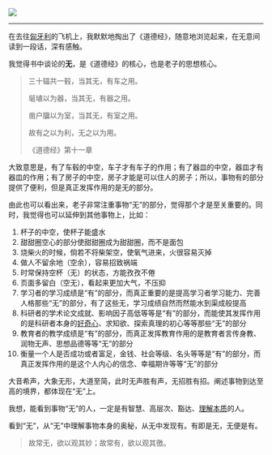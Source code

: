 ![](https://rolen.b-cdn.net/wp-content/uploads/2024/03/Untitled-design-1-1.jpg)

---

在去往[匈牙利](https://rolen.wiki/travelling-in-europe-hungary/)的飞机上，我默默地掏出了《道德经》，随意地浏览起来，在无意间读到一段话，深有感触。

我觉得书中谈论的**无**，是《道德经》的核心，也是老子的思想核心。

> 三十辐共一毂，当其无，有车之用。
> 
> 埏埴以为器，当其无，有器之用。
> 
> 凿户牖以为室，当其无，有室之用。
> 
> 故有之以为利，无之以为用。
> 
> 《道德经》第十一章

大致意思是，有了车毂的中空，车子才有车子的作用；有了器皿的中空，器皿才有器皿的作用；有了房子的中空，房子才能是可以住人的房子；所以，事物有的部分提供了便利，但是真正发挥作用的是无的部分。

由此也可以看出来，老子非常注重事物“无”的部分，觉得那个才是至关重要的。同时，我觉得也可以延伸到其他事物上，比如：

1. 杯子的中空，使杯子能盛水
2. 甜甜圈空心的部分使甜甜圈成为甜甜圈，而不是面包
3. 烧柴火的时候，倘若不将柴架空，使氧气进来，火很容易灭掉
4. 做人不留余地（空余），容易招致祸端
5. 时常保持空杯（无）的状态，方能孜孜不倦
6. 页面多留白（空无），看起来更加大气，不压抑
7. 学习者的学习成绩是“有”的部分，而真正重要的是提高学习者学习能力、完善人格那些“无”的部分，有了这些无，学习成绩自然而然能水到渠成般提高
8. 科研者的学术论文成就、影响因子高低等等是“有”的部分，而能使其发挥作用的是科研者本身的[好奇心](https://rolen.wiki/curiosity/)、求知欲、探索真理的初心等等那些“无”的部分
9. 教育者的教学成绩是“有”的部分，而真正发挥教育作用的是教育者言传身教、润物无声、思想品德等等“无”的部分
10. 衡量一个人是否成功或者富足，金钱、社会等级、名头等等是“有”的部分，而真正发挥作用的是这个人内心的信念、幸福期许等等“无”的部分

大音希声，大象无形，大道至简，此时无声胜有声，无招胜有招。阐述事物到达至高的境界，都体现在“无”上。

我想，能看到事物“无”的人，一定是有智慧、高层次、豁达、[理解本质](https://rolen.wiki/some-thoughts-on-the-essence/)的人。

看到“无”，从“无”中理解事物本身的奥秘，从无中发现有。有即是无，无便是有。

> 故常无，欲以观其妙；故常有，欲以观其徼。